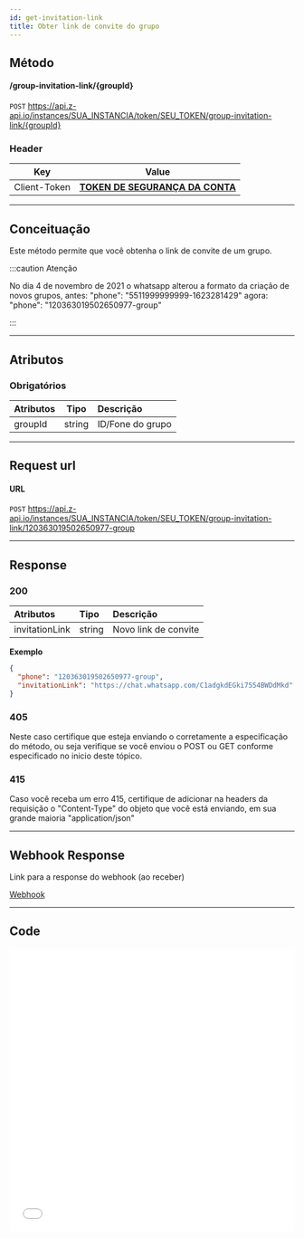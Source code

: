 ```yaml
---
id: get-invitation-link
title: Obter link de convite do grupo
---
```


## Método

#### /group-invitation-link/{groupId}

`POST` https://api.z-api.io/instances/SUA_INSTANCIA/token/SEU_TOKEN/group-invitation-link/{groupId}

### Header

|      Key       |            Value            |
| :------------: |     :-----------------:     |
|  Client-Token  | **[TOKEN DE SEGURANÇA DA CONTA](../security/client-token)** |
---

## Conceituação

Este método permite que você obtenha o link de convite de um grupo.

:::caution Atenção

No dia 4 de novembro de 2021 o whatsapp alterou a formato da criação de novos grupos, antes: "phone": "5511999999999-1623281429" agora: "phone": "120363019502650977-group"

:::

---

## Atributos

### Obrigatórios

| Atributos |  Tipo  | Descrição        |
| :-------- | :----: | :--------------- |
| groupId   | string | ID/Fone do grupo |

---

## Request url

#### URL

`POST` https://api.z-api.io/instances/SUA_INSTANCIA/token/SEU_TOKEN/group-invitation-link/120363019502650977-group

---

## Response

### 200

| Atributos | Tipo    | Descrição                                           |
| :-------- | :------ | :-------------------------------------------------- |
| invitationLink     | string | Novo link de convite |

**Exemplo**

```json
{
  "phone": "120363019502650977-group",
  "invitationLink": "https://chat.whatsapp.com/C1adgkdEGki7554BWDdMkd"
}
```

### 405

Neste caso certifique que esteja enviando o corretamente a especificação do método, ou seja verifique se você enviou o POST ou GET conforme especificado no inicio deste tópico.

### 415

Caso você receba um erro 415, certifique de adicionar na headers da requisição o "Content-Type" do objeto que você está enviando, em sua grande maioria "application/json"

---

## Webhook Response

Link para a response do webhook (ao receber)

[Webhook](../webhooks/on-message-received#response)

---

## Code

<iframe src="//api.apiembed.com/?source=https://raw.githubusercontent.com/Z-API/z-api-docs/main/json-examples/group-invitation-link.json&targets=all" frameborder="0" scrolling="no" width="100%" height="500px" seamless></iframe>
